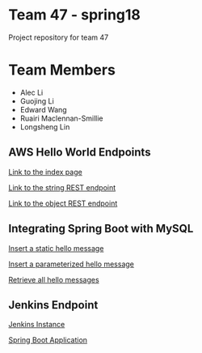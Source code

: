 # Team 47 - spring18
Project repository for team 47

# Team Members
- Alec Li
- Guojing Li 
- Edward Wang 
- Ruairi Maclennan-Smillie
- Longsheng Lin

## AWS Hello World Endpoints
[Link to the index page](http://cs4500spring2018team47.us-east-2.elasticbeanstalk.com)

[Link to the string REST endpoint](http://cs4500spring2018team47.us-east-2.elasticbeanstalk.com/api/hello/string)

[Link to the object REST endpoint](http://cs4500spring2018team47.us-east-2.elasticbeanstalk.com/api/hello/object)

## Integrating Spring Boot with MySQL
[Insert a static hello message](http://cs4500spring2018team47.us-east-2.elasticbeanstalk.com/api/hello/insert)

[Insert a parameterized hello message](http://cs4500spring2018team47.us-east-2.elasticbeanstalk.com/api/hello/insert/Some%20parameterized%20message)

[Retrieve all hello messages](http://cs4500spring2018team47.us-east-2.elasticbeanstalk.com/api/hello/select/all)

## Jenkins Endpoint
[Jenkins Instance]()

[Spring Boot Application]()

